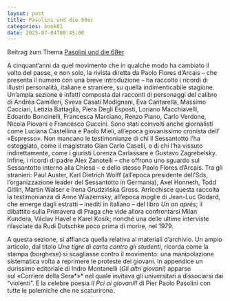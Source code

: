 ```yaml
---
layout: post
title: Pasolini und die 68er
categories: book01
date: 2025-07-04T00:45:00
---
```

Beitrag zum Thema [Pasolini und die 68er](https://www.centrostudipierpaolopasolinicasarsa.it/sullo-scaffale/numero-speciale-di-micromega-sul-sessantotto-incluso-un-dossier-pasolini/)[](https://share.deutschlandradio.de/dlf-audiothek-audio-teilen.html?audio_id=dira_DRK_99a0d31f)

[](https://share.deutschlandradio.de/dlf-audiothek-audio-teilen.html?audio_id=dira_DRK_99a0d31f)A cinquant’anni da quel movimento che in qualche modo ha cambiato il volto del paese, e non solo, la rivista diretta da Paolo Flores d’Arcais – che presenta il numero con una breve introduzione – ha raccolto i ricordi di illustri personalità, italiane e straniere, su quella indimenticabile stagione. Un’ampia sezione è infatti composta dai racconti di personaggi del calibro di Andrea Camilleri, Sveva Casati Modignani, Eva Cantarella, Massimo Cacciari, Letizia Battaglia, Piera Degli Esposti, Loriano Macchiavelli, Edoardo Boncinelli, Francesca Marciano, Renzo Piano, Carlo Verdone, Nicola Piovani e Francesco Guccini. Sono stati coinvolti anche giornalisti come Luciana Castellina e Paolo Mieli, all’epoca giovanissimo cronista dell’ «Espresso». Non mancano le testimonianze di chi il Sessantotto l’ha osteggiato, come il magistrato Gian Carlo Caselli, o di chi l’ha vissuto indirettamente, come i giuristi Lorenza Carlassare e Gustavo Zagrebelsky. Infine, i ricordi di padre Alex Zanotelli – che offrono uno sguardo sul Sessantotto interno alla Chiesa – e dello stesso Paolo Flores d’Arcais. Tra gli stranieri: Paul Auster, Karl Dietrich Wolff (all’epoca presidente dell’Sds, l’organizzazione leader del Sessantotto in Germania), Axel Honneth, Todd Gitlin, Martin Walser e Irena Grudzińska Gross.
Arricchisce questa raccolta la testimonianza di Anne Wiazemsky, all’epoca moglie di Jean-Luc Godard, che emerge dagli estratti – inediti in italiano – del libro *Un an après*; il dibattito sulla Primavera di Praga che vide allora confrontarsi Milan Kundera, Václav Havel e Karel Kosík; nonché una delle ultime interviste rilasciate da Rudi Dutschke poco prima di morire, nel 1979.

A questa sezione, si affianca quella relativa ai materiali d’archivio. Un ampio articolo, dal titolo *Una tigre di carta contro gli studenti*, ricorda come la stampa (borghese) si scagliasse contro il movimento: una manipolazione sistematica volta a reprimere le proteste dei giovani. In appendice un durissimo editoriale di Indro Montanelli (*Gli altri giovani*) apparso sul «Corriere della Sera*»* nel quale invitava gli universitari a dissociarsi dai “violenti”. E la celebre poesia *Il Pci ai giovani!!* di Pier Paolo Pasolini con tutte le polemiche che ne scaturirono.
